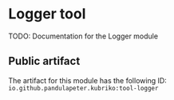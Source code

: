 # Logger tool
TODO: Documentation for the Logger module

## Public artifact
The artifact for this module has the following ID:
`io.github.pandulapeter.kubriko:tool-logger`